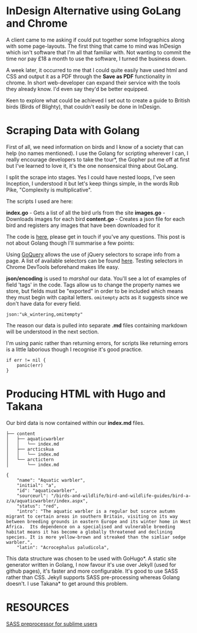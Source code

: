 # InDesign Alternative using GoLang and Chrome

A client came to me asking if could put together some Infographics along with some page-layouts. The first thing that came to mind was InDesign which isn't software that I'm all that familiar with. Not wanting to commit the time nor pay £18 a month to use the software, I turned the business down.

A week later, it occurred to me that I could quite easily have used html and CSS and output it as a PDF through the __Save as PDF__ functionality in chrome. In short web-developer can expand their service with the tools they already know. I'd even say they'd be better equipped.

Keen to explore what could be achieved I set out to create a guide to British birds (Birds of Blighty), that couldn't easily be done in InDesign.

# Scraping Data with Golang

First of all, we need information on birds and I know of a society that can help (no names mentioned). I use the Golang for scripting wherever I can, I really encourage developers to take the tour*, the Gopher put me off at first but I've learned to love it, it's the one nonsensical thing about GoLang.

I split the scrape into stages. Yes I could have nested loops, I've seen Inception, I understood it but let's keep things simple, in the words Rob Pike, "Complexity is multiplicative".

The scripts I used are here:

__index.go__ - Gets a list of all the bird urls from the site
__images.go__ - Downloads images for each bird
__content.go__ - Creates a json file for each bird and registers any images that have been downloaded for it

The code is [here](https://github.com/robstarbuck/birds-of-blighty-scrape), please get in touch if you've any questions. This post is not about Golang though I'll summarise a few points:

Using [GoQuery](https://github.com/PuerkitoBio/goquery) allows the use of jQuery selectors to scrape info from a page. A list of available selectors can be found [here](https://github.com/andybalholm/cascadia/blob/master/selector_test.go). Testing selectors in Chrome DevTools beforehand makes life easy.

<!-- TODO Image of chrome dev tools -->

__json/encoding__ is used to _marshal_ our data. You'll see a lot of examples of field 'tags' in the code. Tags allow us to change the property names we store, but fields must be "exported" in order to be included which means they must begin with capital letters. `omitempty` acts as it suggests since we don't have data for every field.

`json:"uk_wintering,omitempty"`

The reason our data is pulled into separate __.md__ files containing markdown will be understood in the next section.

I'm using panic rather than returning errors, for scripts like returning errors is a little laborious though I recognise it's good practice. 

    if err != nil {
        panic(err)
    }


# Producing HTML with Hugo and Takana

Our bird data is now contained within our __index.md__ files.

    ├── content
    │   ├── aquaticwarbler
    │   │   └── index.md
    │   ├── arcticskua
    │   │   └── index.md
    │   └── arctictern
    │       └── index.md

    {
        "name": "Aquatic warbler",
        "initial": "a",
        "id": "aquaticwarbler",
        "sourceurl": "/birds-and-wildlife/bird-and-wildlife-guides/bird-a-z/a/aquaticwarbler/index.aspx",
        "status": "red",
        "intro": "The aquatic warbler is a regular but scarce autumn migrant to certain areas in southern Britain, visiting on its way between breeding grounds in eastern Europe and its winter home in West Africa.  Its dependence on a specialised and vulnerable breeding habitat means it has become a globally threatened and declining species. It is more yellow-brown and streaked than the simliar sedge warbler.",
        "latin": "Acrocephalus paludicola",

This data structure was chosen to be used with GoHugo*. A static site generator written in Golang, I now favour it's use over Jekyll (used for github pages), it's faster and more configurable. It's good to use SASS rather than CSS. Jekyll supports SASS pre-processing whereas Golang doesn't. I use Takana* to get around this problem.

# RESOURCES

[SASS preprocessor for sublime users](https://github.com/mechio/takana)